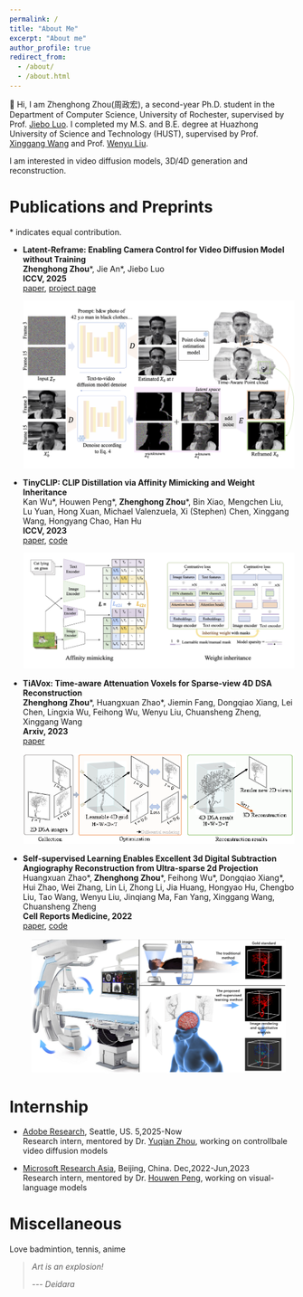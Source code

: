 ```yaml
---
permalink: /
title: "About Me"
excerpt: "About me"
author_profile: true
redirect_from: 
  - /about/
  - /about.html
---
```


👋 Hi, I am Zhenghong Zhou(周政宏), a second-year Ph.D. student in the Department of Computer Science, University of Rochester, supervised by Prof. [Jiebo Luo](https://www.cs.rochester.edu/u/jluo/). I completed my M.S. and B.E. degree at Huazhong University of Science and Technology (HUST), supervised by Prof. [Xinggang Wang](https://xwcv.github.io/) and Prof. [Wenyu Liu](https://eic.hust.edu.cn/professor/liuwenyu/).

I am interested in video diffusion models, 3D/4D generation and reconstruction. 

Publications and Preprints
======
\* indicates equal contribution.

* **Latent-Reframe: Enabling Camera Control for Video Diffusion Model without Training**  
  **Zhenghong Zhou**\*, Jie An\*, Jiebo Luo  
  **ICCV, 2025**   
  [paper](https://arxiv.org/abs/2412.06029), [project page](https://latent-reframe.github.io/)  
  <p align="center">
    <img src="../images/method.png" width="500">
  </p>  

* **TinyCLIP: CLIP Distillation via Affinity Mimicking and Weight Inheritance**  
  Kan Wu\*, Houwen Peng\*, **Zhenghong Zhou**\*, Bin Xiao, Mengchen Liu, Lu Yuan, Hong Xuan, Michael Valenzuela, Xi (Stephen) Chen, Xinggang Wang, Hongyang Chao, Han Hu  
  **ICCV, 2023**   
  [paper](https://openaccess.thecvf.com/content/ICCV2023/html/Wu_TinyCLIP_CLIP_Distillation_via_Affinity_Mimicking_and_Weight_Inheritance_ICCV_2023_paper.html), [code](https://github.com/microsoft/Cream/tree/main/TinyCLIP)  
  <p align="center">
    <img src="../images/TinyCLIP.png" width="600">
  </p>  
* **TiAVox: Time-aware Attenuation Voxels for Sparse-view 4D DSA Reconstruction**  
  **Zhenghong Zhou**\*, Huangxuan Zhao\*, Jiemin Fang, Dongqiao Xiang, Lei Chen, Lingxia Wu, Feihong Wu, Wenyu Liu, Chuansheng Zheng, Xinggang Wang  
  **Arxiv, 2023**   
  [paper](https://arxiv.org/abs/2309.02318)  
  <p align="center">
    <img src="../images/Tiavox.png" width="530">
  </p>    
* **Self-supervised Learning Enables Excellent 3d Digital Subtraction Angiography Reconstruction from Ultra-sparse 2d Projection**  
  Huangxuan Zhao\*, **Zhenghong Zhou**\*, Feihong Wu\*, Dongqiao Xiang\*, Hui Zhao, Wei Zhang, Lin Li, Zhong Li, Jia Huang, Hongyao Hu, Chengbo Liu, Tao Wang, Wenyu Liu, Jinqiang Ma, Fan Yang, Xinggang Wang, Chuansheng Zheng  
  **Cell Reports Medicine, 2022**  
  [paper](https://www.sciencedirect.com/science/article/pii/S2666379122003305), [code](https://github.com/zhouzhenghong-gt/self-supervised-3D-DSA-reconstructio-network)  
  <p align="center">
    <img src="../images/ssdr.png" width="450">
  </p>  




Internship
======
* [Adobe Research](https://research.adobe.com/), Seattle, US. 5,2025-Now  
  Research intern, mentored by Dr. [Yuqian Zhou](https://yzhouas.github.io/), working on controllbale video diffusion models

* [Microsoft Research Asia](https://www.msra.cn/), Beijing, China. Dec,2022-Jun,2023  
  Research intern, mentored by Dr. [Houwen Peng](https://houwenpeng.com/), working on visual-language models

Miscellaneous
======
Love badmintion, tennis, anime
<br>

> _Art is an explosion!_
> 
> --- _Deidara_
